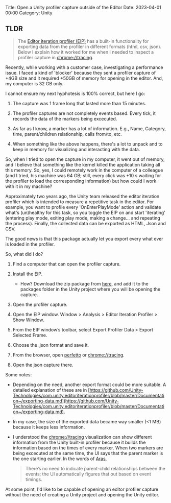 Title: Open a Unity profiler capture outside of the Editor
Date: 2023-04-01 00:00
Category: Unity

## TLDR
> The [Editor iteration profiler (EIP)](https://forum.unity.com/threads/introducing-the-editor-iteration-profiler.908390/) has a built-in functionality for exporting data from the profiler in different formats (html, csv, json). Below I explain how it worked for me when I needed to inspect a profiler capture in [chrome://tracing](chrome://tracing). 

Recently, while working with a customer case, investigating a performance issue. I faced a kind of 'blocker' because they sent a profiler capture of +4GB size and it required +50GB of memory for opening in the editor. And, my computer is 32 GB only.

I cannot ensure my next hyphotesis is 100% correct, but here I go:

1. The capture was 1 frame long that lasted more than 15 minutes.

2. The profiler captures are not completely events based. Every tick, it records the data of the markers being excecuted.

3. As far as I know, a marker has a lot of information. E.g., Name, Category, time, parent/children relationship, calls from/to, etc.

4. When something like the above happens, there's a lot to unpack and to keep in memory for visualizing and interacting with the data.


So, when I tried to open the capture in my computer, it went out of memory, and I believe that something like the kernel killed the application taking all this memory. So, yes, I could remotely work in the computer of a colleague (and I tried, his machine was 64 GB; still, every click was +10 s waiting for the profiler to load the corresponding information) but how could I work with it in my machine?


Approximately two years ago, the Unity team released the editor iteration profiler which is intended to measure a repetitive task in the editor. For example, you want to profile every 'OnEnterPlayMode' action and validate what's (un)healthy for this task, so you toggle the EIP on and start 'iterating' (entering play mode, exiting play mode, making a change... and repeating the process). Finally, the collected data can be exported as HTML, Json and CSV.

The good news is that this package actually let you export every what ever is loaded in the profiler.

So, what did I do?

1. Find a computer that can open the profiler capture.

2. Install the EIP. 
    - How? Download the zip package from [here](https://github.com/Unity-Technologies/com.unity.editoriterationprofiler), and add it to the packages folder in the Unity project where you will be opening the capture.

3. Open the profiler capture.

4. Open the EIP window. Window > Analysis > Editor Iteration Profiler > Show Window.

5. From the EIP window’s toolbar, select Export Profiler Data > Export Selected Frame.

6. Choose the .json format and save it.

7. From the browser, open [perfetto](https://www.ui.perfetto.dev/) or [chrome://tracing](chrome://tracing).

8. Open the json capture there.


Some notes:

* Depending on the need, another export format could be more suitable. A detailed explanation of these are in [https://github.com/Unity-Technologies/com.unity.editoriterationprofiler/blob/master/Documentation~/exporting-data.md](https://github.com/Unity-Technologies/com.unity.editoriterationprofiler/blob/master/Documentation~/exporting-data.md).

* In my case, the size of the exported data became way smaller (<1 MB) because it keeps less information.

* I understood the [chrome://tracing](chrome://tracing) visualization can show different information from the Unity built-in profiler because it builds the information based on the times of every marker. When two markers are being excecuted at the same time, the UI says that the parent marker is the one starting earlier.
In the words of [Aras](https://aras-p.info/blog/2017/01/23/Chrome-Tracing-as-Profiler-Frontend/), 

    > There’s no need to indicate parent-child relationships between the events; the UI automatically figures that out based on event timings.

At some point, I'd like to be capable of opening an editor profiler capture without the need of creating a Unity project and opening the Unity editor.


